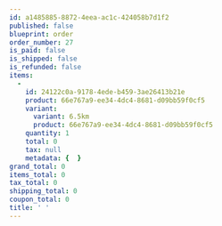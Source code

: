 ```yaml
---
id: a1485885-8872-4eea-ac1c-424058b7d1f2
published: false
blueprint: order
order_number: 27
is_paid: false
is_shipped: false
is_refunded: false
items:
  -
    id: 24122c0a-9178-4ede-b459-3ae26413b21e
    product: 66e767a9-ee34-4dc4-8681-d09bb59f0cf5
    variant:
      variant: 6.5km
      product: 66e767a9-ee34-4dc4-8681-d09bb59f0cf5
    quantity: 1
    total: 0
    tax: null
    metadata: {  }
grand_total: 0
items_total: 0
tax_total: 0
shipping_total: 0
coupon_total: 0
title: ' '
---
```


